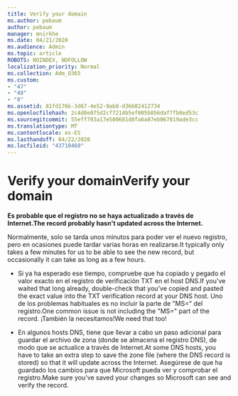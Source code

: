 ```yaml
---
title: Verify your domain
ms.author: pebaum
author: pebaum
manager: mnirkhe
ms.date: 04/21/2020
ms.audience: Admin
ms.topic: article
ROBOTS: NOINDEX, NOFOLLOW
localization_priority: Normal
ms.collection: Adm_O365
ms.custom:
- "47"
- "48"
- "8"
ms.assetid: 81fd176b-3d67-4e52-9ab8-d36602412734
ms.openlocfilehash: 2c4d8e075d2cf7214b5ef005b856daf7fb0ed53c
ms.sourcegitcommit: 55eff703a17e500681d8fa6a87eb067019ade3cc
ms.translationtype: MT
ms.contentlocale: es-ES
ms.lasthandoff: 04/22/2020
ms.locfileid: "43710460"
---
```

# <a name="verify-your-domain"></a><span data-ttu-id="f2e13-102">Verify your domain</span><span class="sxs-lookup"><span data-stu-id="f2e13-102">Verify your domain</span></span>

 <span data-ttu-id="f2e13-103">**Es probable que el registro no se haya actualizado a través de Internet.**</span><span class="sxs-lookup"><span data-stu-id="f2e13-103">**The record probably hasn't updated across the Internet.**</span></span>
  
<span data-ttu-id="f2e13-104">Normalmente, solo se tarda unos minutos para poder ver el nuevo registro, pero en ocasiones puede tardar varias horas en realizarse.</span><span class="sxs-lookup"><span data-stu-id="f2e13-104">It typically only takes a few minutes for us to be able to see the new record, but occasionally it can take as long as a few hours.</span></span> 
  
- <span data-ttu-id="f2e13-105">Si ya ha esperado ese tiempo, compruebe que ha copiado y pegado el valor exacto en el registro de verificación TXT en el host DNS.</span><span class="sxs-lookup"><span data-stu-id="f2e13-105">If you've waited that long already, double-check that you've copied and pasted the exact value into the TXT verification record at your DNS host.</span></span> <span data-ttu-id="f2e13-106">Uno de los problemas habituales es no incluir la parte de "MS=" del registro.</span><span class="sxs-lookup"><span data-stu-id="f2e13-106">One common issue is not including the "MS=" part of the record.</span></span> <span data-ttu-id="f2e13-107">¡También la necesitamos!</span><span class="sxs-lookup"><span data-stu-id="f2e13-107">We need that too!</span></span>

- <span data-ttu-id="f2e13-108">En algunos hosts DNS, tiene que llevar a cabo un paso adicional para guardar el archivo de zona (donde se almacena el registro DNS), de modo que se actualice a través de Internet.</span><span class="sxs-lookup"><span data-stu-id="f2e13-108">At some DNS hosts, you have to take an extra step to save the zone file (where the DNS record is stored) so that it will update across the Internet.</span></span> <span data-ttu-id="f2e13-109">Asegúrese de que ha guardado los cambios para que Microsoft pueda ver y comprobar el registro.</span><span class="sxs-lookup"><span data-stu-id="f2e13-109">Make sure you've saved your changes so Microsoft can see and verify the record.</span></span>
